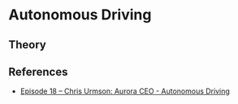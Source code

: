 # Autonomous Driving
## Theory

## References
* [Episode 18 – Chris Urmson: Aurora CEO - Autonomous Driving](https://www.youtube.com/watch?v=XM5EDxEZPCg)
